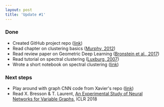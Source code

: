 ```yaml
---
layout: post
title: 'Update #1'
---
```

### Done
  * Created GitHub project repo ([link](https://github.com/signapoop/fyp-graph-clustering))
  * Read chapter on clustering basics ([Murphy, 2012](https://www.cs.ubc.ca/~murphyk/MLbook/))
  * Read review paper on Geometric Deep Learning ([Bronstein et al., 2017](https://arxiv.org/abs/1611.08097))
  * Read tutorial on spectral clustering ([Luxburg, 2007](https://arxiv.org/abs/0711.0189))
  * Wrote a short notebook on spectral clustering ([link](https://github.com/signapoop/fyp-graph-clustering/blob/master/on_spectral_clustering.ipynb))


### Next steps
  * Play around with graph CNN code from Xavier's repo ([link](https://github.com/xbresson/spatial_graph_convnets))
  * Read X. Bresson & T. Laurent, [An Experimental Study of Neural Networks for Variable Graphs](https://openreview.net/pdf?id=SJexcZc8G), ICLR 2018

